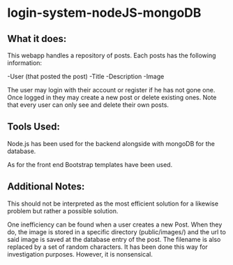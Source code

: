 # login-system-nodeJS-mongoDB
 
## What it does:

This webapp handles a repository of posts. Each posts has the following
information:

-User (that posted the post)
-Title
-Description
-Image

The user may login with their account or register if he has not gone one. Once
logged in they may create a new post or delete existing ones. Note that every
user can only see and delete their own posts.

## Tools Used:

Node.js has been used for the backend alongside with mongoDB for the database.

As for the front end Bootstrap templates have been used.

## Additional Notes:

This should not be interpreted as the most efficient solution for a likewise
problem but rather a possible solution.

One inefficiency can be found when a user creates a new Post. When they do, the
image is stored in a specific directory (public/images/) and the url to said
image is saved at the database entry of the post. The filename is also replaced
by a set of random characters. It has been done this way for investigation
purposes. However, it is nonsensical.
